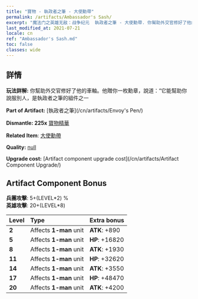 ```yaml
---
title: "寶物 - 執政者之筆 - 大使勳帶"
permalink: /artifacts/Ambassador's Sash/
excerpt: "魔法门之英雄无敌：战争纪元  執政者之筆 - 大使勳帶. 你幫助外交官修好了他的車軸。他贈你一枚勳章，說道：“它能幫助你說服別人，是執政者之筆的組件之一"
last_modified_at: 2021-07-21
locale: cn
ref: "Ambassador's Sash.md"
toc: false
classes: wide
---
```




## 詳情

 **玩法詳解:** 你幫助外交官修好了他的車軸。他贈你一枚勳章，說道：“它能幫助你說服別人，是執政者之筆的組件之一

 **Part of Artifact:** [執政者之筆](/cn/artifacts/Envoy's Pen/)

 **Dismantle: 225x** [寶物精華](/cn/Items/con_905/)

 **Related Item**: [大使勳帶](/cn/Items/art_2154/)

 **Quality:** [null](/cn/artifacts/null/)

 **Upgrade cost:** [Artifact component upgrade cost](/cn/artifacts/Artifact Component Upgrade/)

## Artifact Component Bonus

  **兵團攻擊**: 5+(LEVEL\*2) %<br/>**英雄攻擊**: 20+(LEVEL\*8)

  |  Level  | Type |    Extra bonus  | 
  |:--------|:-----|:----------------| 
  | **2** | Affects **1-man** unit | **ATK**: +890 | 
  | **5** | Affects **1-man** unit | **HP**: +16820 | 
  | **8** | Affects **1-man** unit | **ATK**: +1930 | 
  | **11** | Affects **1-man** unit | **HP**: +32620 | 
  | **14** | Affects **1-man** unit | **ATK**: +3550 | 
  | **17** | Affects **1-man** unit | **HP**: +48470 | 
  | **20** | Affects **1-man** unit | **ATK**: +4200 | 
